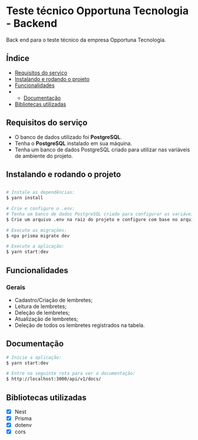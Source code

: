 # Teste técnico Opportuna Tecnologia - Backend

Back end para o teste técnico da empresa Opportuna Tecnologia.

## Índice

- <a href="#-requisitos">Requisitos do serviço</a>
- <a href="#-instalar">Instalando e rodando o projeto</a>
- <a href="#-funcionalidades">Funcionalidades</a>
- - <a href="#-docs">Documentação</a>
- <a href="#-bibliotecas">Bibliotecas utilizadas</a>

## <h2 id="-requisitos">Requisitos do serviço</h2>

- O banco de dados utilizado foi **PostgreSQL**.
- Tenha o **PostgreSQL** instalado em sua máquina.
- Tenha um banco de dados PostgreSQL criado para utilizar nas variáveis de ambiente do projeto.

## <h2 id=#-instalar>Instalando e rodando o projeto<h2>

```bash
# Instale as dependências:
$ yarn install

# Crie e configure o .env:
# Tenha um banco de dados PostgreSQL criado para configurar as variáveis de ambiente corretamente.
$ Crie um arquivo .env na raiz do projeto e configure com base no arquivo .env.example.

# Execute as migrações:
$ npx prisma migrate dev

# Execute a aplicação:
$ yarn start:dev
```

## <h2 id="-funcionalidades">Funcionalidades</h2>

### Gerais

- Cadastro/Criação de lembretes;
- Leitura de lembretes;
- Deleção de lembretes;
- Atualização de lembretes;
- Deleção de todos os lembretes registrados na tabela.

## <h2 id="-docs">Documentação</h2>

```bash
# Inicie a aplicação:
$ yarn start:dev

# Entre na seguinte rota para ver a documentação:
$ http://localhost:3000/api/v1/docs/

```

## <h2 id="-bibliotecas">Bibliotecas utilizadas</h2>

- [x] Nest
- [x] Prisma
- [x] dotenv
- [x] cors
